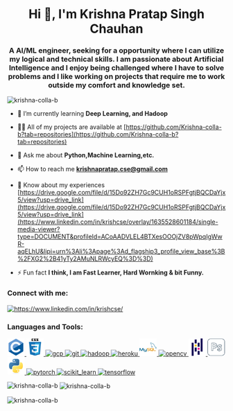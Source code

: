 <h1 align="center">Hi 👋, I'm Krishna Pratap Singh Chauhan</h1>
<h3 align="center">A AI/ML engineer, seeking for a opportunity where I can utilize my logical and technical skills. I am passionate about Artificial Intelligence and I enjoy being challenged where I have to solve problems and I like working on projects that require me to work outside my comfort and knowledge set.</h3>

<p align="left"> <img src="https://komarev.com/ghpvc/?username=krishna-colla-b&label=Profile%20views&color=0e75b6&style=flat" alt="krishna-colla-b" /> </p>

- 🌱 I’m currently learning **Deep Learning, and Hadoop**

- 👨‍💻 All of my projects are available at [https://github.com/Krishna-colla-b?tab=repositories](https://github.com/Krishna-colla-b?tab=repositories)

- 💬 Ask me about **Python,Machine Learning,etc.**

- 📫 How to reach me **krishnapratap.cse@gmail.com**

- 📄 Know about my experiences [https://drive.google.com/file/d/15Do92ZH7Gc9CUH1oRSPFgtjBQCDaYjx5/view?usp=drive_link](https://drive.google.com/file/d/15Do92ZH7Gc9CUH1oRSPFgtjBQCDaYjx5/view?usp=drive_link](https://www.linkedin.com/in/krishcse/overlay/1635528601184/single-media-viewer?type=DOCUMENT&profileId=ACoAADVLEL4BTXesOOOjZV8pWpqIgWwR-aqELhU&lipi=urn%3Ali%3Apage%3Ad_flagship3_profile_view_base%3B%2FXG2%2B41yTy2AMuNLRWcyEQ%3D%3D)

- ⚡ Fun fact **I think, I am Fast Learner, Hard Wornking & bit Funny.**

<h3 align="left">Connect with me:</h3>
<p align="left">
<a href="https://linkedin.com/in/https://www.linkedin.com/in/krishcse/" target="blank"><img align="center" src="https://raw.githubusercontent.com/rahuldkjain/github-profile-readme-generator/master/src/images/icons/Social/linked-in-alt.svg" alt="https://www.linkedin.com/in/krishcse/" height="30" width="40" /></a>
</p>

<h3 align="left">Languages and Tools:</h3>
<p align="left"> <a href="https://www.cprogramming.com/" target="_blank" rel="noreferrer"> <img src="https://raw.githubusercontent.com/devicons/devicon/master/icons/c/c-original.svg" alt="c" width="40" height="40"/> </a> <a href="https://www.w3schools.com/css/" target="_blank" rel="noreferrer"> <img src="https://raw.githubusercontent.com/devicons/devicon/master/icons/css3/css3-original-wordmark.svg" alt="css3" width="40" height="40"/> </a> <a href="https://cloud.google.com" target="_blank" rel="noreferrer"> <img src="https://www.vectorlogo.zone/logos/google_cloud/google_cloud-icon.svg" alt="gcp" width="40" height="40"/> </a> <a href="https://git-scm.com/" target="_blank" rel="noreferrer"> <img src="https://www.vectorlogo.zone/logos/git-scm/git-scm-icon.svg" alt="git" width="40" height="40"/> </a> <a href="https://hadoop.apache.org/" target="_blank" rel="noreferrer"> <img src="https://www.vectorlogo.zone/logos/apache_hadoop/apache_hadoop-icon.svg" alt="hadoop" width="40" height="40"/> </a> <a href="https://heroku.com" target="_blank" rel="noreferrer"> <img src="https://www.vectorlogo.zone/logos/heroku/heroku-icon.svg" alt="heroku" width="40" height="40"/> </a> <a href="https://www.mysql.com/" target="_blank" rel="noreferrer"> <img src="https://raw.githubusercontent.com/devicons/devicon/master/icons/mysql/mysql-original-wordmark.svg" alt="mysql" width="40" height="40"/> </a> <a href="https://opencv.org/" target="_blank" rel="noreferrer"> <img src="https://www.vectorlogo.zone/logos/opencv/opencv-icon.svg" alt="opencv" width="40" height="40"/> </a> <a href="https://pandas.pydata.org/" target="_blank" rel="noreferrer"> <img src="https://raw.githubusercontent.com/devicons/devicon/2ae2a900d2f041da66e950e4d48052658d850630/icons/pandas/pandas-original.svg" alt="pandas" width="40" height="40"/> </a> <a href="https://www.photoshop.com/en" target="_blank" rel="noreferrer"> <img src="https://raw.githubusercontent.com/devicons/devicon/master/icons/photoshop/photoshop-line.svg" alt="photoshop" width="40" height="40"/> </a> <a href="https://www.python.org" target="_blank" rel="noreferrer"> <img src="https://raw.githubusercontent.com/devicons/devicon/master/icons/python/python-original.svg" alt="python" width="40" height="40"/> </a> <a href="https://pytorch.org/" target="_blank" rel="noreferrer"> <img src="https://www.vectorlogo.zone/logos/pytorch/pytorch-icon.svg" alt="pytorch" width="40" height="40"/> </a> <a href="https://scikit-learn.org/" target="_blank" rel="noreferrer"> <img src="https://upload.wikimedia.org/wikipedia/commons/0/05/Scikit_learn_logo_small.svg" alt="scikit_learn" width="40" height="40"/> </a> <a href="https://www.tensorflow.org" target="_blank" rel="noreferrer"> <img src="https://www.vectorlogo.zone/logos/tensorflow/tensorflow-icon.svg" alt="tensorflow" width="40" height="40"/> </a> </p>

<p><img align="left" src="https://github-readme-stats.vercel.app/api/top-langs?username=krishna-colla-b&show_icons=true&locale=en&layout=compact" alt="krishna-colla-b" /></p>

<p>&nbsp;<img align="center" src="https://github-readme-stats.vercel.app/api?username=krishna-colla-b&show_icons=true&locale=en" alt="krishna-colla-b" /></p>

<p><img align="center" src="https://github-readme-streak-stats.herokuapp.com/?user=krishna-colla-b&" alt="krishna-colla-b" /></p>

